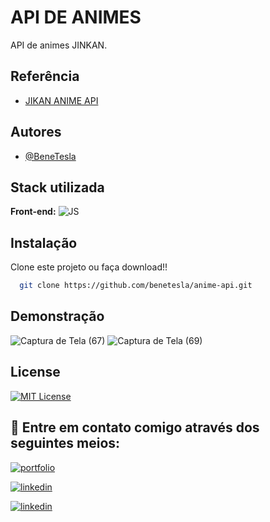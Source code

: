 
# API DE ANIMES
API de animes JINKAN.





## Referência

 - [JIKAN ANIME API](https://docs.api.jikan.moe/#tag/anime)

 

## Autores

- [@BeneTesla](https://github.com/benetesla)


## Stack utilizada

**Front-end:**
![JS](https://img.shields.io/badge/JavaScript-323330?style=for-the-badge&logo=javascript&logoColor=F7DF1E)



## Instalação

Clone este projeto ou faça download!!

```bash
  git clone https://github.com/benetesla/anime-api.git
```
    
## Demonstração
![Captura de Tela (67)](https://user-images.githubusercontent.com/78994881/220764757-7330c07c-78fc-4421-b4c5-dd64f38e2503.png)
![Captura de Tela (69)](https://user-images.githubusercontent.com/78994881/220765789-7cb263bc-9878-46da-8ff7-5b4ae07f1986.png)

## License

[![MIT License](https://img.shields.io/badge/License-MIT-green.svg)](https://choosealicense.com/licenses/mit/)


## 🔗 Entre em contato comigo através dos seguintes meios:

[![portfolio](https://img.shields.io/badge/my_portfolio-000?style=for-the-badge&logo=ko-fi&logoColor=white)](https://bene-teslav1.vercel.app/)

[![linkedin](https://img.shields.io/badge/linkedin-0A66C2?style=for-the-badge&logo=linkedin&logoColor=white)](https://www.linkedin.com/in/bene-tesla/)

[![linkedin](https://img.shields.io/badge/Instagram-E4405F?style=for-the-badge&logo=instagram&logoColor=white)](https://www.instagram.com/bene_tesla/)


